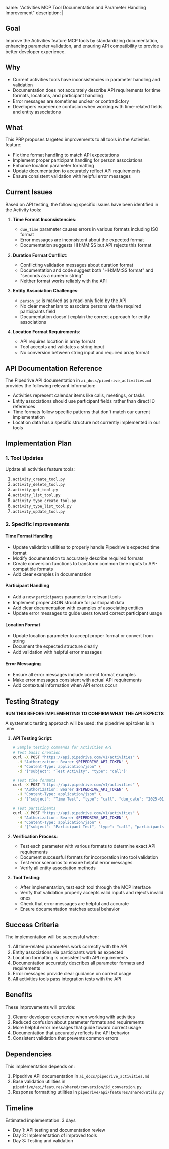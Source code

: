 name: "Activities MCP Tool Documentation and Parameter Handling Improvement"
description: |

  ## Goal
  Improve the Activities feature MCP tools by standardizing documentation, enhancing parameter validation, and ensuring API compatibility to provide a better developer experience.

  ## Why
  - Current activities tools have inconsistencies in parameter handling and validation
  - Documentation does not accurately describe API requirements for time formats, locations, and participant handling
  - Error messages are sometimes unclear or contradictory
  - Developers experience confusion when working with time-related fields and entity associations

  ## What
  This PRP proposes targeted improvements to all tools in the Activities feature:
  - Fix time format handling to match API expectations
  - Implement proper participant handling for person associations
  - Enhance location parameter formatting
  - Update documentation to accurately reflect API requirements
  - Ensure consistent validation with helpful error messages

  ## Current Issues

  Based on API testing, the following specific issues have been identified in the Activity tools:

  1. **Time Format Inconsistencies**:
     - `due_time` parameter causes errors in various formats including ISO format
     - Error messages are inconsistent about the expected format
     - Documentation suggests HH:MM:SS but API rejects this format

  2. **Duration Format Conflict**:
     - Conflicting validation messages about duration format
     - Documentation and code suggest both "HH:MM:SS format" and "seconds as a numeric string"
     - Neither format works reliably with the API

  3. **Entity Association Challenges**:
     - `person_id` is marked as a read-only field by the API
     - No clear mechanism to associate persons via the required participants field
     - Documentation doesn't explain the correct approach for entity associations

  4. **Location Format Requirements**:
     - API requires location in array format
     - Tool accepts and validates a string input
     - No conversion between string input and required array format

  ## API Documentation Reference

  The Pipedrive API documentation in `ai_docs/pipedrive_activities.md` provides the following relevant information:

  - Activities represent calendar items like calls, meetings, or tasks
  - Entity associations should use participant fields rather than direct ID references
  - Time formats follow specific patterns that don't match our current implementation
  - Location data has a specific structure not currently implemented in our tools

  ## Implementation Plan
  
  ### 1. Tool Updates

  Update all activities feature tools:
  1. `activity_create_tool.py`
  2. `activity_delete_tool.py`
  3. `activity_get_tool.py`
  4. `activity_list_tool.py`
  5. `activity_type_create_tool.py`
  6. `activity_type_list_tool.py`
  7. `activity_update_tool.py`

  ### 2. Specific Improvements

  #### Time Format Handling
  - Update validation utilities to properly handle Pipedrive's expected time format
  - Modify documentation to accurately describe required formats
  - Create conversion functions to transform common time inputs to API-compatible formats
  - Add clear examples in documentation
  
  #### Participant Handling
  - Add a new `participants` parameter to relevant tools
  - Implement proper JSON structure for participant data
  - Add clear documentation with examples of associating entities
  - Update error messages to guide users toward correct participant usage
  
  #### Location Format
  - Update location parameter to accept proper format or convert from string
  - Document the expected structure clearly
  - Add validation with helpful error messages
  
  #### Error Messaging
  - Ensure all error messages include correct format examples
  - Make error messages consistent with actual API requirements
  - Add contextual information when API errors occur

  ## Testing Strategy

  **RUN THIS BEFORE IMPLEMENTING TO CONFIRM WHAT THE API EXPECTS**
  
  A systematic testing approach will be used:
  the pipedrive api token is in .env

  1. **API Testing Script**:
     ```bash
     # Sample testing commands for Activities API
     # Test basic creation
     curl -X POST "https://api.pipedrive.com/v1/activities" \
       -H "Authorization: Bearer $PIPEDRIVE_API_TOKEN" \
       -H "Content-Type: application/json" \
       -d '{"subject": "Test Activity", "type": "call"}'
     
     # Test time formats
     curl -X POST "https://api.pipedrive.com/v1/activities" \
       -H "Authorization: Bearer $PIPEDRIVE_API_TOKEN" \
       -H "Content-Type: application/json" \
       -d '{"subject": "Time Test", "type": "call", "due_date": "2025-01-15", "due_time": "FORMAT_TO_TEST"}'
     
     # Test participants
     curl -X POST "https://api.pipedrive.com/v1/activities" \
       -H "Authorization: Bearer $PIPEDRIVE_API_TOKEN" \
       -H "Content-Type: application/json" \
       -d '{"subject": "Participant Test", "type": "call", "participants": [{"person_id": 123, "primary_flag": true}]}'
     ```

  2. **Verification Process**:
     - Test each parameter with various formats to determine exact API requirements
     - Document successful formats for incorporation into tool validation
     - Test error scenarios to ensure helpful error messages
     - Verify all entity association methods
  
  3. **Tool Testing**:
     - After implementation, test each tool through the MCP interface
     - Verify that validation properly accepts valid inputs and rejects invalid ones
     - Check that error messages are helpful and accurate
     - Ensure documentation matches actual behavior

  ## Success Criteria
  
  The implementation will be successful when:
  1. All time-related parameters work correctly with the API
  2. Entity associations via participants work as expected
  3. Location formatting is consistent with API requirements
  4. Documentation accurately describes all parameter formats and requirements
  5. Error messages provide clear guidance on correct usage
  6. All activities tools pass integration tests with the API

  ## Benefits
  
  These improvements will provide:
  1. Clearer developer experience when working with activities
  2. Reduced confusion about parameter formats and requirements
  3. More helpful error messages that guide toward correct usage
  4. Documentation that accurately reflects the API behavior
  5. Consistent validation that prevents common errors

  ## Dependencies
  
  This implementation depends on:
  1. Pipedrive API documentation in `ai_docs/pipedrive_activities.md`
  2. Base validation utilities in `pipedrive/api/features/shared/conversion/id_conversion.py`
  3. Response formatting utilities in `pipedrive/api/features/shared/utils.py`

  ## Timeline
  
  Estimated implementation: 3 days
  - Day 1: API testing and documentation review
  - Day 2: Implementation of improved tools
  - Day 3: Testing and validation